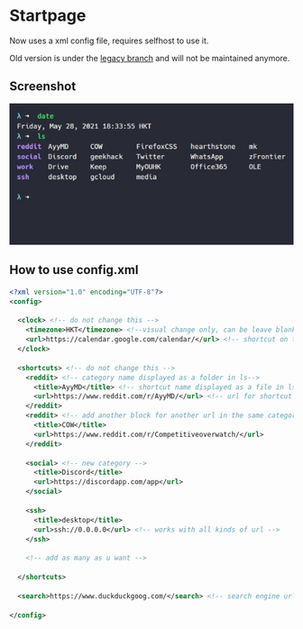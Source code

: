# Startpage

Now uses a xml config file, requires selfhost to use it.

Old version is under the [legacy branch](https://gitlab.com/timescam/startpage/-/tree/legacy) and will not be maintained anymore.

## Screenshot

![Screenshot](./screenshot.jpeg)

## How to use config.xml

```xml
<?xml version="1.0" encoding="UTF-8"?>
<config>

  <clock> <!-- do not change this -->
    <timezone>HKT</timezone> <!--visual change only, can be leave blank -->
    <url>https://calendar.google.com/calendar/</url> <!-- shortcut on the clock -->
  </clock>

  <shortcuts> <!-- do not change this -->
    <reddit> <!-- category name displayed as a folder in ls-->
      <title>AyyMD</title> <!-- shortcut name displayed as a file in ls-->
      <url>https://www.reddit.com/r/AyyMD/</url> <!-- url for shortcut -->
    </reddit>
    <reddit> <!-- add another block for another url in the same category -->
      <title>COW</title>
      <url>https://www.reddit.com/r/Competitiveoverwatch/</url>
    </reddit>

    <social> <!-- new category -->
      <title>Discord</title>
      <url>https://discordapp.com/app</url>
    </social>

    <ssh>
      <title>desktop</title>
      <url>ssh://0.0.0.0</url> <!-- works with all kinds of url -->
    </ssh>

    <!-- add as many as u want -->

  </shortcuts>

  <search>https://www.duckduckgoog.com/</search> <!-- search engine url -->

</config>
```
